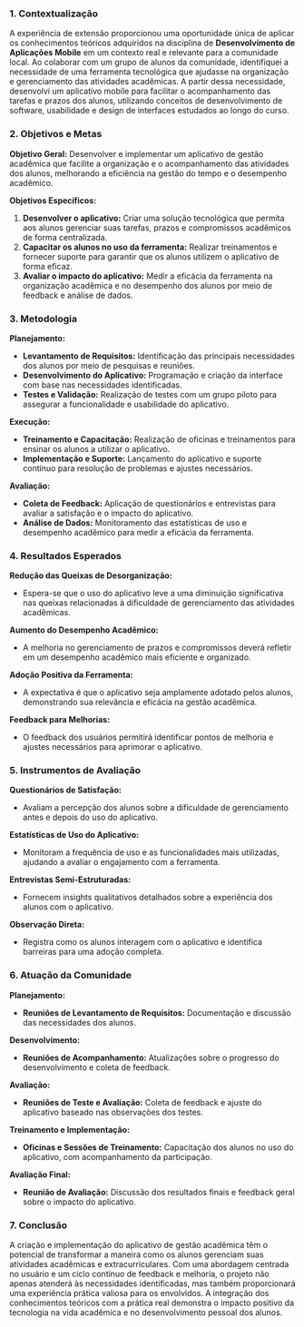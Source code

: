 ### 1. Contextualização

A experiência de extensão proporcionou uma oportunidade única de aplicar os conhecimentos teóricos adquiridos na disciplina de **Desenvolvimento de Aplicações Mobile** em um contexto real e relevante para a comunidade local. Ao colaborar com um grupo de alunos da comunidade, identifiquei a necessidade de uma ferramenta tecnológica que ajudasse na organização e gerenciamento das atividades acadêmicas. A partir dessa necessidade, desenvolvi um aplicativo mobile para facilitar o acompanhamento das tarefas e prazos dos alunos, utilizando conceitos de desenvolvimento de software, usabilidade e design de interfaces estudados ao longo do curso.

### 2. Objetivos e Metas

**Objetivo Geral:** Desenvolver e implementar um aplicativo de gestão acadêmica que facilite a organização e o acompanhamento das atividades dos alunos, melhorando a eficiência na gestão do tempo e o desempenho acadêmico.

**Objetivos Específicos:**

1. **Desenvolver o aplicativo:** Criar uma solução tecnológica que permita aos alunos gerenciar suas tarefas, prazos e compromissos acadêmicos de forma centralizada.
2. **Capacitar os alunos no uso da ferramenta:** Realizar treinamentos e fornecer suporte para garantir que os alunos utilizem o aplicativo de forma eficaz.
3. **Avaliar o impacto do aplicativo:** Medir a eficácia da ferramenta na organização acadêmica e no desempenho dos alunos por meio de feedback e análise de dados.

### 3. Metodologia

**Planejamento:**
- **Levantamento de Requisitos:** Identificação das principais necessidades dos alunos por meio de pesquisas e reuniões.
- **Desenvolvimento do Aplicativo:** Programação e criação da interface com base nas necessidades identificadas.
- **Testes e Validação:** Realização de testes com um grupo piloto para assegurar a funcionalidade e usabilidade do aplicativo.

**Execução:**
- **Treinamento e Capacitação:** Realização de oficinas e treinamentos para ensinar os alunos a utilizar o aplicativo.
- **Implementação e Suporte:** Lançamento do aplicativo e suporte contínuo para resolução de problemas e ajustes necessários.

**Avaliação:**
- **Coleta de Feedback:** Aplicação de questionários e entrevistas para avaliar a satisfação e o impacto do aplicativo.
- **Análise de Dados:** Monitoramento das estatísticas de uso e desempenho acadêmico para medir a eficácia da ferramenta.

### 4. Resultados Esperados

**Redução das Queixas de Desorganização:**
- Espera-se que o uso do aplicativo leve a uma diminuição significativa nas queixas relacionadas à dificuldade de gerenciamento das atividades acadêmicas.

**Aumento do Desempenho Acadêmico:**
- A melhoria no gerenciamento de prazos e compromissos deverá refletir em um desempenho acadêmico mais eficiente e organizado.

**Adoção Positiva da Ferramenta:**
- A expectativa é que o aplicativo seja amplamente adotado pelos alunos, demonstrando sua relevância e eficácia na gestão acadêmica.

**Feedback para Melhorias:**
- O feedback dos usuários permitirá identificar pontos de melhoria e ajustes necessários para aprimorar o aplicativo.

### 5. Instrumentos de Avaliação

**Questionários de Satisfação:**
- Avaliam a percepção dos alunos sobre a dificuldade de gerenciamento antes e depois do uso do aplicativo.

**Estatísticas de Uso do Aplicativo:**
- Monitoram a frequência de uso e as funcionalidades mais utilizadas, ajudando a avaliar o engajamento com a ferramenta.

**Entrevistas Semi-Estruturadas:**
- Fornecem insights qualitativos detalhados sobre a experiência dos alunos com o aplicativo.

**Observação Direta:**
- Registra como os alunos interagem com o aplicativo e identifica barreiras para uma adoção completa.

### 6. Atuação da Comunidade

**Planejamento:**
- **Reuniões de Levantamento de Requisitos:** Documentação e discussão das necessidades dos alunos.

**Desenvolvimento:**
- **Reuniões de Acompanhamento:** Atualizações sobre o progresso do desenvolvimento e coleta de feedback.

**Avaliação:**
- **Reuniões de Teste e Avaliação:** Coleta de feedback e ajuste do aplicativo baseado nas observações dos testes.

**Treinamento e Implementação:**
- **Oficinas e Sessões de Treinamento:** Capacitação dos alunos no uso do aplicativo, com acompanhamento da participação.

**Avaliação Final:**
- **Reunião de Avaliação:** Discussão dos resultados finais e feedback geral sobre o impacto do aplicativo.

### 7. Conclusão

A criação e implementação do aplicativo de gestão acadêmica têm o potencial de transformar a maneira como os alunos gerenciam suas atividades acadêmicas e extracurriculares. Com uma abordagem centrada no usuário e um ciclo contínuo de feedback e melhoria, o projeto não apenas atenderá às necessidades identificadas, mas também proporcionará uma experiência prática valiosa para os envolvidos. A integração dos conhecimentos teóricos com a prática real demonstra o impacto positivo da tecnologia na vida acadêmica e no desenvolvimento pessoal dos alunos.
